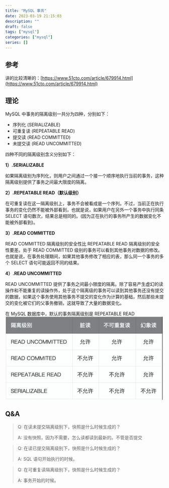 ```yaml
---
title: "MySQL 事务"
date: 2023-03-19 21:15:03
description: ""
draft: false
tags: ["mysql"]
categories: ["mysql"]
series: []
---
```


## 参考

讲的比较清晰的：[https://www.51cto.com/article/679914.html](https://www.51cto.com/article/679914.html)

## 理论

MySQL 中事务的隔离级别一共分为四种，分别如下：

- 序列化 (SERIALIZABLE)
- 可重复读 (REPEATABLE READ)
- 提交读 (READ COMMITTED)
- 未提交读 (READ UNCOMMITTED)

四种不同的隔离级别含义分别如下：

**1）.SERIALIZABLE**

如果隔离级别为序列化，则用户之间通过一个接一个顺序地执行当前的事务，这种隔离级别提供了事务之间最大限度的隔离。

**2）.REPEATABLE READ（默认级别）**

在可重复读在这一隔离级别上，事务不会被看成是一个序列。不过，当前正在执行事务的变化仍然不能被外部看到，也就是说，如果用户在另外一个事务中执行同条 SELECT 语句数次，结果总是相同的。(因为正在执行的事务所产生的数据变化不能被外部看到)。

**3）.READ COMMITTED**

READ COMMITTED 隔离级别的安全性比 REPEATABLE READ 隔离级别的安全性要差。处于 READ COMMITTED 级别的事务可以看到其他事务对数据的修改。也就是说，在事务处理期间，如果其他事务修改了相应的表，那么同一个事务的多个 SELECT 语句可能返回不同的结果。

**4）.READ UNCOMMITTED**

READ UNCOMMITTED 提供了事务之间最小限度的隔离。除了容易产生虚幻的读操作和不能重复的读操作外，处于这个隔离级的事务可以读到其他事务还没有提交的数据，如果这个事务使用其他事务不提交的变化作为计算的基础，然后那些未提交的变化被它们的父事务撤销，这就导致了大量的数据变化。

在 MySQL 数据库中，默认的事务隔离级别是 REPEATABLE READ
![](https://raw.githubusercontent.com/zzkrix/blog-images/main/assets/image-20230319212216111.png)

## Q&A
>
> Q: 在读未提交隔离级别下，快照是什么时候生成的？
>
> A: 没有快照，因为不需要，怎么读都读到最新的。不管是否提交

> Q: 在读已提交隔离级别下，快照是什么时候生成的？
>
> A: SQL 语句开始执行的时候。

> Q: 在可重复读隔离级别下，快照是什么时候生成的？
>
> A: 事务开始的时候。
